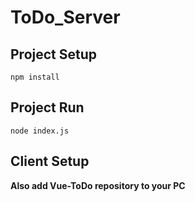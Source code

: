 # ToDo_Server

## Project Setup
```
npm install
```

## Project Run
```
node index.js
```

## Client Setup
**Also add Vue-ToDo repository to your PC**
